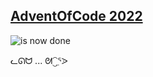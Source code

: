 ## [AdventOfCode 2022](https://adventofcode.com/2022/)

![is now done](https://github.com/nmcb/aoc2022/blob/main/docs/images/progress.png?raw=true)

ᓚᘏᗢ ... ᘛ⁐̤ᕐᐷ
